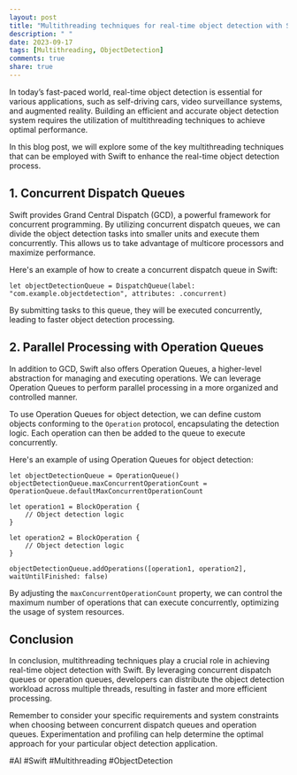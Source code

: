 ```yaml
---
layout: post
title: "Multithreading techniques for real-time object detection with Swift"
description: " "
date: 2023-09-17
tags: [Multithreading, ObjectDetection]
comments: true
share: true
---
```


In today’s fast-paced world, real-time object detection is essential for various applications, such as self-driving cars, video surveillance systems, and augmented reality. Building an efficient and accurate object detection system requires the utilization of multithreading techniques to achieve optimal performance.

In this blog post, we will explore some of the key multithreading techniques that can be employed with Swift to enhance the real-time object detection process.

## 1. Concurrent Dispatch Queues

Swift provides Grand Central Dispatch (GCD), a powerful framework for concurrent programming. By utilizing concurrent dispatch queues, we can divide the object detection tasks into smaller units and execute them concurrently. This allows us to take advantage of multicore processors and maximize performance.

Here's an example of how to create a concurrent dispatch queue in Swift:

```
let objectDetectionQueue = DispatchQueue(label: "com.example.objectdetection", attributes: .concurrent)
```

By submitting tasks to this queue, they will be executed concurrently, leading to faster object detection processing.

## 2. Parallel Processing with Operation Queues

In addition to GCD, Swift also offers Operation Queues, a higher-level abstraction for managing and executing operations. We can leverage Operation Queues to perform parallel processing in a more organized and controlled manner.

To use Operation Queues for object detection, we can define custom objects conforming to the `Operation` protocol, encapsulating the detection logic. Each operation can then be added to the queue to execute concurrently.

Here's an example of using Operation Queues for object detection:

```
let objectDetectionQueue = OperationQueue()
objectDetectionQueue.maxConcurrentOperationCount = OperationQueue.defaultMaxConcurrentOperationCount

let operation1 = BlockOperation {
    // Object detection logic
}

let operation2 = BlockOperation {
    // Object detection logic
}

objectDetectionQueue.addOperations([operation1, operation2], waitUntilFinished: false)
```

By adjusting the `maxConcurrentOperationCount` property, we can control the maximum number of operations that can execute concurrently, optimizing the usage of system resources.

## Conclusion

In conclusion, multithreading techniques play a crucial role in achieving real-time object detection with Swift. By leveraging concurrent dispatch queues or operation queues, developers can distribute the object detection workload across multiple threads, resulting in faster and more efficient processing.

Remember to consider your specific requirements and system constraints when choosing between concurrent dispatch queues and operation queues. Experimentation and profiling can help determine the optimal approach for your particular object detection application.

#AI #Swift #Multithreading #ObjectDetection